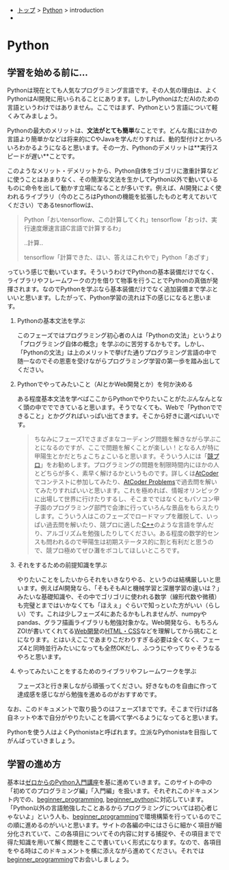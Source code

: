 - [トップ](../../) > [Python](../) > introduction
- 

# Python

## 学習を始める前に...

Pythonは現在とても人気なプログラミング言語です。その人気の理由は、よくPythonはAI開発に用いられることにあります。しかしPythonはただAIのための言語というわけではありません。ここではまず、Pythonという言語について軽くみてみましょう。

Pythonの最大のメリットは、**文法がとても簡単**なことです。どんな風にほかの言語より簡単かなどは将来的にCやJavaを学んだりすれば、動的型付けとかいろいろわかるようになると思います。その一方、Pythonのデメリットは\*\*実行スピードが遅い\*\*ことです。

このようなメリット・デメリットから、Python自体をゴリゴリに激重計算などに使うことはあまりなく、その簡潔な文法を生かしてPython以外で動いているものに命令を出して動かす立場になることが多いです。例えば、AI開発によく使われるライブラリ（今のところはPythonの機能を拡張したものと考えておいてください）であるtesnorflowは、

> Python「おいtensorflow、この計算してくれ」tensorflow「おっけ、実行速度爆速言語C言語で計算するわ」
>
> ..計算..
>
> tensorflow「計算できた、ほい、答えはこれやで」Python「あざす」

っていう感じで動いています。そういうわけでPythonの基本装備だけでなく、ライブラリやフレームワークの力を借りて物事を行うことでPythonの真価が発揮されます。なのでPythonを学ぶなら基本装備だけでなく追加装備まで学ぶといいと思います。したがって、Python学習の流れは下の感じになると思います。

1. Pythonの基本文法を学ぶ

    このフェーズではプログラミング初心者の人は「Pythonの文法」というより「プログラミング自体の概念」を学ぶのに苦労するかもです。しかし、「Pythonの文法」は上のメリットで挙げた通りプログラミング言語の中で随一なのでその恩恵を受けながらプログラミング学習の第一歩を踏み出してください。


2. Pythonでやってみたいこと（AIとかWeb開発とか）を何か決める

    ある程度基本文法を学べばここからPythonでやりたいことがたぶんなんとなく頭の中ででできていると思います。そうでなくても、Webで「Pythonでできること」とかググればいっぱい出てきます。そこから好きに選べばいいです。

    > ちなみにフェーズ1でさまざまなコーディング問題を解きながら学ぶことになるのですが、ここで問題を解くことが楽しい！となる人が特に甲陽生とかだとちょこちょこいると思います。そういう人には「[競プロ](../comp/)」をお勧めします。プログラミングの問題を制限時間内にほかの人とどちらが多く、素早く解けるかというものです。詳しくは[AtCoder](https://atcoder.jp/)でコンテストに参加してみたり、[AtCoder Problems](https://kenkoooo.com/atcoder/#/table/)で過去問を解いてみたりすればいいと思います。これを極めれば、情報オリンピックに出場して世界に行けたりするし、そこまでではなくともパソコン甲子園のプログラミング部門で会津に行っていろんな景品をもらえたりします。こういう人はこのフェーズでロードマップを離脱して、いっぱい過去問を解いたり、競プロに適した[C++](../comp/cpp/)のような言語を学んだり、アルゴリズムを勉強したりしてください。ある程度の数学的センスも問われるので甲陽生は初期ステータス的に割と有利だと思うので、競プロ極めてぜひ灘をボコしてほしいところです。

3. それをするための前提知識を学ぶ

    やりたいことをしたいからそれをいきなりやる、というのは結構厳しいと思います。例えばAI開発なら、「そもそもAIと機械学習と深層学習の違いは？」みたいな基礎知識や、その中でゴリゴリに使われる数学（線形代数や微積）も完璧とまではいかなくても「ほえぇ」ぐらいで知っといた方がいい（らしい）です。これは少しフェーズ4にあたるかもしれませんが、numpyやpandas、グラフ描画ライブラリも勉強対象かな。Web開発なら、もちろんZOIが書いてくれてる[Web開発](../web/)の[HTML・CSS](../web/html_css/)などを理解してから挑むことになります。とはいえここであまりこだわりすぎる必要は全くなく、フェーズ4と同時並行みたいになっても全然OKだし、ふつうにやってりゃそうなるやろと思います。


4. やってみたいことをするためのライブラリやフレームワークを学ぶ

    フェーズ3と行き来しながら頑張ってください。好きなものを自由に作って達成感を感じながら勉強を進めるのがおすすめです。

なお、このドキュメントで取り扱うのはフェーズ1までです。そこまで行けば各自ネットや本で自分がやりたいことを調べて学べるようになってると思います。

Pythonを使う人はよくPythonistaと呼ばれます。立派なPythonistaを目指してがんばっていきましょう。



## 学習の進め方

基本は[ゼロからのPython入門講座](https://www.python.jp/train/index.html)を基に進めていきます。このサイトの中の「初めてのプログラミング編」「入門編」を扱います。それぞれこのドキュメント内での、[beginner_programming](../beginner_programming), [beginner_python](../beginner_python)に対応しています。「Python以外の言語勉強したことあるからプログラミングについては初心者じゃないよ」という人も、[beginner_programming](../beginner_programmin)で環境構築を行っているのでこの順に進めるのがいいと思います。サイトの各編の中にはさらに細かく項目が細分化されていて、この各項目についてその内容に対する捕捉や、その項目までで得た知識を用いて解く問題をここで書いていく形式になります。なので、各項目をやる時はこのドキュメントを横に添えながら進めてください。それでは[beginner_programming](../beginner_programming)でお会いしましょう。

